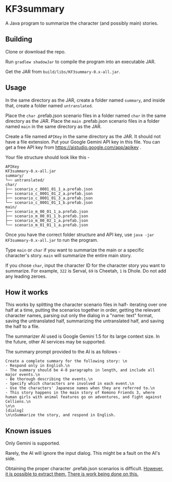 # KF3summary
A Java program to summarize the character (and possibly main) stories.

## Building
Clone or download the repo.

Run `gradlew shadowJar` to compile the program into an executable JAR.

Get the JAR from `build/libs/KF3summary-0.x-all.jar`.

## Usage
In the same directory as the JAR, create a folder named `summary`, and inside that, create a folder named `untranslated`.

Place the `char` .prefab.json scenario files in a folder named `char` in the same directory as the JAR.
Place the `main` .prefab.json scenario files in a folder named `main` in the same directory as the JAR.

Create a file named ``APIKey`` in the same directory as the JAR. It should not have a file extension. Put your Google Gemini API key in this file. You can get a free API key from https://aistudio.google.com/app/apikey .

Your file structure should look like this -
```
APIKey
KF3summary-0.x-all.jar
summary/
└── untranslated/
char/
├── scenario_c_0001_01_1_a.prefab.json
├── scenario_c_0001_01_2_a.prefab.json
├── scenario_c_0001_01_3_a.prefab.json
└── scenario_c_0001_01_1_b.prefab.json
main/
├── scenario_m_00_01_1_a.prefab.json
├── scenario_m_00_01_1_b.prefab.json
├── scenario_m_00_02_1_a.prefab.json
└── scenario_m_01_01_1_a.prefab.json
```
Once you have the correct folder structure and API key, use `java -jar KF3summary-0.x-all.jar` to run the program.

Type `main` or `char` if you want to summarize the main or a specific character's story. `main` will summarize the entire main story.

If you chose `char`, input the character ID for the character story you want to summarize. For example, `322` is Serval, `69` is Cheetah, `1` is Dhole. Do not add any leading zeroes.

## How it works
This works by splitting the character scenario files in half- iterating over one half at a time, putting the scenarios together in order, getting the relevant character names, parsing out only the dialog in a "name: text" format, saving the untranslated half, summarizing the untranslated half, and saving the half to a file.

The summarizer AI used is Google Gemini 1.5 for its large context size. In the future, other AI services may be supported.

The summary prompt provided to the AI is as follows -
```
Create a complete summary for the following story: \n
- Respond only in English.\n
- The summary should be 4-8 paragraphs in length, and include all major events.\n
- Be thorough describing the events.\n
- Specify which characters are involved in each event.\n
- Use the characters' Japanese names when they are referred to.\n
- This story happens in the main story of Kemono Friends 3, where human girls with animal features go on adventures, and fight against Celliens.\n
\n\n
[dialog]
\n\nSummarize the story, and respond in English.
```
## Known issues
Only Gemini is supported.

Rarely, the AI will ignore the input dialog. This might be a fault on the AI's side.

Obtaining the proper character .prefab.json scenarios is difficult. [However, it is possible to extract them.](https://cdn.discordapp.com/attachments/1100888255483875428/1230314644065882204/char.7z?ex=6632decd&is=662069cd&hm=3022dd9a141fce913a13c5654c66620d89a9cfd11b9e95aafb06e0b3358079d7&) [There is work being done on this.](https://cdn.discordapp.com/attachments/1100888255483875428/1233923499563814953/main.7z?ex=662edc4f&is=662d8acf&hm=91d8d196ce8d2bcbcc3c74dcb4720c54c995419c807e32dd5ccb186f1a6b949b&)
